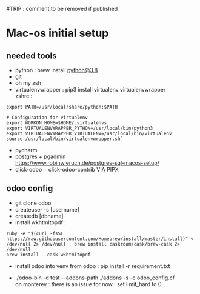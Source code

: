 #TRIP : comment to be removed if published

# Mac-os initial setup

## needed tools

- python : brew install python@3.8
- git
- oh my zsh
- virtualenvwrapper : pip3 install virtualenv virtualenvwrapper <br/> zshrc :

```# Setting PATH for Python 3 installed by brew
export PATH=/usr/local/share/python:$PATH

# Configuration for virtualenv
export WORKON_HOME=$HOME/.virtualenvs
export VIRTUALENVWRAPPER_PYTHON=/usr/local/bin/python3
export VIRTUALENVWRAPPER_VIRTUALENV=/usr/local/bin/virtualenv
source /usr/local/bin/virtualenvwrapper.sh`
```

- pycharm
- postgres + pgadmin <br/> https://www.robinwieruch.de/postgres-sql-macos-setup/
- click-odoo + click-odoo-contrib VIA PIPX

## odoo config

- git clone odoo
- createuser -s [username]
- createdb [dbname]
- install wkhtmltopdf :

```
ruby -e "$(curl -fsSL https://raw.githubusercontent.com/Homebrew/install/master/install)" < /dev/null 2> /dev/null ; brew install caskroom/cask/brew-cask 2> /dev/null
brew install --cask wkhtmltopdf
```

- install odoo into venv from odoo : pip install -r requirement.txt

- ./odoo-bin -d test --addons-path ./addons -s -c odoo_config.cf <br/> on monterey :
  there is an issue for now : set limit_hard to 0
